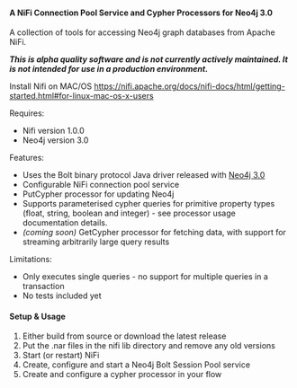 #### A NiFi Connection Pool Service and Cypher Processors for Neo4j 3.0
A collection of tools for accessing Neo4j graph databases from Apache NiFi.

**_This is alpha quality software and is not currently actively maintained. It is not intended for use in a production environment._**

Install Nifi on MAC/OS
https://nifi.apache.org/docs/nifi-docs/html/getting-started.html#for-linux-mac-os-x-users

Requires:
* Nifi version 1.0.0
* Neo4j version 3.0

Features:
* Uses the Bolt binary protocol Java driver released with [Neo4j 3.0](http://neo4j.com/blog/neo4j-3-0-massive-scale-developer-productivity/)
* Configurable NiFi connection pool service
* PutCypher processor for updating Neo4j
* Supports parameterised cypher queries for primitive property types (float, string, boolean and integer) - see processor usage documentation details.
* _(coming soon)_ GetCypher processor for fetching data, with support for streaming arbitrarily large query results 

Limitations:
* Only executes single queries - no support for multiple queries in a transaction
* No tests included yet

#### Setup & Usage

1. Either build from source or download the latest release
2. Put the .nar files in the nifi lib directory and remove any old versions
3. Start (or restart) NiFi
4. Create, configure and start a Neo4j Bolt Session Pool service
5. Create and configure a cypher processor in your flow

